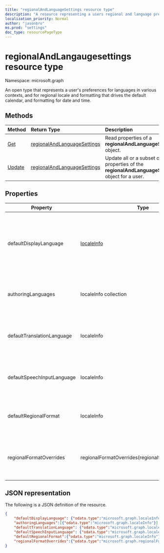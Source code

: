 ```yaml
---
title: "regionalAndLanguageSettings resource type"
description: "A resource representing a users regional and language preferences"
localization_priority: Normal
author: "jasonbro"
ms.prod: "settings"
doc_type: resourcePageType
---
```


# regionalAndLangaugesettings resource type

Namespace: microsoft.graph

An open type that represents a user's preferences for languages in various contexts, and for regional locale and formatting that drives the default calendar, and formatting for date and time.

## Methods

| Method                                                          | Return Type                                                    | Description                                                                                  |
| :-------------------------------------------------------------- | :------------------------------------------------------------- | :------------------------------------------------------------------------------------------- |
| [Get](../api/regionalAndLanguageSettings-get.md)        | [regionalAndLanguageSettings](regionalAndLanguageSettings.md)  | Read properties of a **regionalAndLanguageSettings** object.               |                           |
| [Update](../api/regionalandlanguagesettings-update.md)  | [regionalAndLanguageSettings](regionalAndLanguageSettings.md)  | Update all or a subset of the properties of the **regionalAndLanguageSettings** object for a user.                                |

## Properties
|Property                     |Type                 |Description          |
|-----------------------------|---------------------|--------------------|
|defaultDisplayLanguage             |[localeInfo](localeinfo.md)                     |The  user's preferred user interface language (menus, buttons, ribbons, warning messages) for Microsoft web applications.<br><br>Returned by default. Not nullable.|
|authoringLanguages                 |localeInfo collection        |Prioritized list of languages the user reads and authors in.<br><br>Returned by default. Not nullable.|
|defaultTranslationLanguage         |localeInfo                   |The language a user expects to have documents, emails, and messages translated into.<br><br>Returned by default.|
|defaultSpeechInputLanguage         |localeInfo                   |The language a user expected to use as input for text to speech scenarios.<br><br>Returned by default.|
|defaultRegionalFormat              |localeInfo                     |The locale that drives the default date, time, and calendar formatting.<br><br>Returned by default.|
|regionalFormatOverrides            |regionalFormatOverrides(regionalformatoverrides.md)    |Allows a user to override their defaultRegionalFormat with field specific formats.<br><br>Returned by default.|

## JSON representation

The following is a JSON definition of the resource.

<!--{
  "blockType": "resource",
  "optionalProperties": [],
  "baseType": "",
  "@odata.type": "microsoft.graph.regionalAndLanguageSettings"
}-->

```json
{
    "defaultDisplayLanguage": {"odata.type":"microsoft.graph.localeInfo"},
    "authoringLanguages":[{"odata.type":"microsoft.graph.localeInfo"}] ,
    "defaultTranslationLanguage": {"odata.type":"microsoft.graph.localeInfo"},
    "defaultSpeechInputLanguage": {"odata.type":"microsoft.graph.localeInfo"},
    "defaultRegionalFormat":{"odata.type":"microsoft.graph.localeInfo"} ,
    "regionalFormatOverrides":{"odata.type":"microsoft.graph.regionalFormatOverrides"}
}
```
<!-- {
  "type": "#page.annotation",
  "description": "regionalAndLanguageSettings resource",
  "keywords": "",
  "section": "documentation",
  "tocPath": ""
}-->
